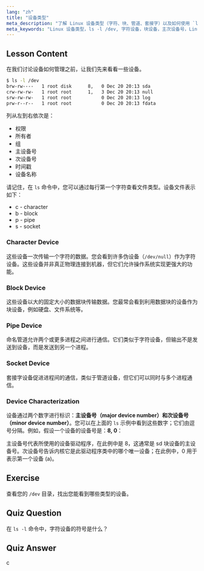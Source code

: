 ```yaml
---
lang: "zh"
title: "设备类型"
meta_description: "了解 Linux 设备类型（字符、块、管道、套接字）以及如何使用 `ls -l /dev` 识别它们。理解主/次设备号。Linux 初学者教程。"
meta_keywords: "Linux 设备类型，ls -l /dev, 字符设备，块设备，主次设备号，Linux 教程，Linux 指南，初学者"
---
```


## Lesson Content

在我们讨论设备如何管理之前，让我们先来看看一些设备。

```bash
$ ls -l /dev
brw-rw----   1 root disk      8,   0 Dec 20 20:13 sda
crw-rw-rw-   1 root root      1,   3 Dec 20 20:13 null
srw-rw-rw-   1 root root           0 Dec 20 20:13 log
prw-r--r--   1 root root           0 Dec 20 20:13 fdata
```

列从左到右依次是：

- 权限
- 所有者
- 组
- 主设备号
- 次设备号
- 时间戳
- 设备名称

请记住，在 `ls` 命令中，您可以通过每行第一个字符查看文件类型。设备文件表示如下：

- c - character
- b - block
- p - pipe
- s - socket

### Character Device

这些设备一次传输一个字符的数据。您会看到许多伪设备（`/dev/null`）作为字符设备。这些设备并非真正物理连接到机器，但它们允许操作系统实现更强大的功能。

### Block Device

这些设备以大的固定大小的数据块传输数据。您最常会看到利用数据块的设备作为块设备，例如硬盘、文件系统等。

### Pipe Device

命名管道允许两个或更多进程之间进行通信。它们类似于字符设备，但输出不是发送到设备，而是发送到另一个进程。

### Socket Device

套接字设备促进进程间的通信，类似于管道设备，但它们可以同时与多个进程通信。

### Device Characterization

设备通过两个数字进行标识：**主设备号（major device number）**和**次设备号（minor device number）**。您可以在上面的 `ls` 示例中看到这些数字；它们由逗号分隔。例如，假设一个设备的设备号是：**8, 0**：

主设备号代表所使用的设备驱动程序，在此例中是 8，这通常是 sd 块设备的主设备号。次设备号告诉内核它是此驱动程序类中的哪个唯一设备；在此例中，0 用于表示第一个设备 (a)。

## Exercise

查看您的 `/dev` 目录，找出您能看到哪些类型的设备。

## Quiz Question

在 `ls -l` 命令中，字符设备的符号是什么？

## Quiz Answer

c
